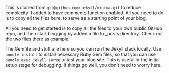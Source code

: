 This is cloned from `git@github.com:jekyll/minima.git` to reduce complexity. I added to have comments function enabled. All you need to do is to copy all the files here, to serve as a starting point of your blog.

All you need to get started is to copy all the files to your own public GitHub repo, and then start blogging by added a file to _posts directory. Check out the two files there as example!

The Gemfile and stuff are here so you can run the Jekyll stack locally. Use `bundle install` to install necessary Ruby Gem files, so that you can use `bundle exec jekyll serve` to test your blog site. This is useful in the initial setup stage for debugging. If things go well, you don't need to worry here.


